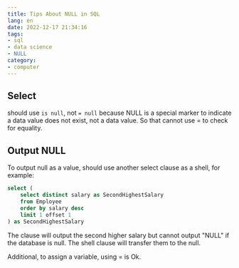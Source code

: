 ```yaml
---
title: Tips About NULL in SQL
lang: en
date: 2022-12-17 21:34:16
tags:
- sql
- data science
- NULL
category:
- computer
---
```


## Select

should use `is null`, not `= null` because NULL is a special marker to indicate a data value does not exist, not a data value. So that cannot use = to check for equality.

## Output NULL

To output null as a value, should use another select clause as a shell, for example:
```sql
select (
	select distinct salary as SecondHighestSalary
	from Employee
	order by salary desc
	limit 1 offset 1
) as SecondHighestSalary
```
The clause will output the second higher salary but cannot output "NULL" if the database is null. The shell clause will transfer them to the null.

Additional, to assign a variable, using = is Ok.